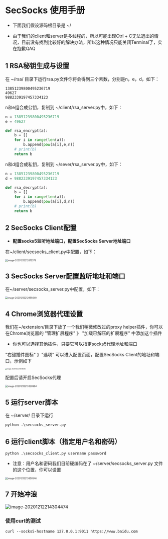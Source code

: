 # SecSocks 使用手册

* 下面我们假设源码根目录是 ~/

* 由于我们的client和server是多线程的，所以可能出现Ctrl + C无法退出的情况，目前没有找到比较好的解决办法，所以这种情况只能关闭Terminal了，实在抱歉QAQ



## 1 RSA秘钥生成与设置

在 ~/rsa/ 目录下运行rsa.py文件你将会得到三个素数，分别是n，e，d，如下：

```
13851239800495236719
49627
9882339197457334123
```

n和e组合成公钥，复制到 ~/client/rsa_server.py中，如下：

```python
n = 13851239800495236719
e = 49627

def rsa_encrypt(a):
    b = []
    for i in range(len(a)):
        b.append(pow(a[i],e,n))
    # print(b)
    return b
```

n和d组合成私钥，复制到 ~/sever/rsa_server.py中，如下：

```python
n = 13851239800495236719
d = 9882339197457334123

def rsa_decrypt(a):
    b = []
    for i in range(len(a)):
        b.append(pow(a[i],d,n))
    # print(b)
    return b
```



## 2  SecSocks Client配置

* **配置socks5监听地址端口，配置SecSocks Server地址端口**

在~/client/secsocks_client.py中配置，如下：

<img src="C:\Users\CBackyxM\AppData\Roaming\Typora\typora-user-images\image-20201212212815378.png" alt="image-20201212212815378" style="zoom: 50%;" />



## 3 SecSocks Server配置监听地址和端口

在~/server/secsocks_server.py中配置，如下：

<img src="C:\Users\CBackyxM\AppData\Roaming\Typora\typora-user-images\image-20201212212959249.png" alt="image-20201212212959249" style="zoom:50%;" />



## 4 Chrome浏览器代理设置

我们在~/extension/目录下放了一个我们稍微修改过的proxy helper插件，你可以在Chrome浏览器的 "管理扩展程序" 》 "加载已解压的扩展程序" 中添加这个插件

* 你也可以选择其他插件，只要它可以指定socks5代理地址和端口

"右键插件图标" 》"选项" 可以进入配置页面，配置SecSocks Client的地址和端口，示例如下

<img src="C:\Users\CBackyxM\AppData\Roaming\Typora\typora-user-images\image-20201212213518596.png" alt="image-20201212213518596" style="zoom: 33%;" />

配置后请开启SecSocks代理

<img src="C:\Users\CBackyxM\AppData\Roaming\Typora\typora-user-images\image-20201212213328984.png" alt="image-20201212213328984" style="zoom:50%;" />



## 5 运行server脚本

在 ~/server/ 目录下运行

```
python .\secsocks_server.py
```



## 6 运行client脚本（指定用户名和密码）

```
python .\secsocks_client.py username password
```

* 注意：用户名和密码我们目前硬编码在了 ~/server/secsocks_server.py 文件的这个位置，你可以设置

<img src="C:\Users\CBackyxM\AppData\Roaming\Typora\typora-user-images\image-20201212213858546.png" alt="image-20201212213858546" style="zoom:50%;" />



## 7 开始冲浪

![image-20201212214304474](C:\Users\CBackyxM\AppData\Roaming\Typora\typora-user-images\image-20201212214304474.png)

### 使用curl的测试

```
curl --socks5-hostname 127.0.0.1:9011 https://www.baidu.com
```

